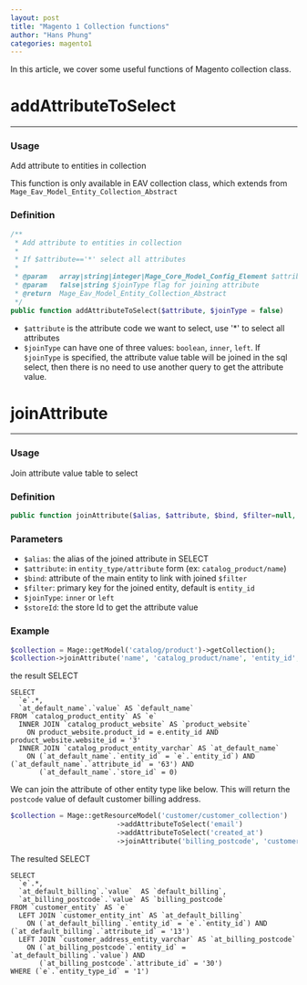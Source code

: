 ```yaml
---
layout: post
title: "Magento 1 Collection functions"
author: "Hans Phung"
categories: magento1
---
```

In this article, we cover some useful functions of Magento collection class.

# addAttributeToSelect
---


### Usage
Add attribute to entities in collection

This function is only available in EAV collection class, which extends from  ```Mage_Eav_Model_Entity_Collection_Abstract```

### Definition
```php
/**
 * Add attribute to entities in collection
 *
 * If $attribute=='*' select all attributes
 *
 * @param   array|string|integer|Mage_Core_Model_Config_Element $attribute
 * @param   false|string $joinType flag for joining attribute
 * @return  Mage_Eav_Model_Entity_Collection_Abstract
 */
public function addAttributeToSelect($attribute, $joinType = false)
```
* ```$attribute``` is the attribute code we want to select, use '*' to select all attributes
* ```$joinType``` can have one of three values: ```boolean```, ```inner```, ```left```. If ```$joinType``` is specified, the attribute value table will be joined in the sql select, then there is no need to use another query to get the attribute value.

# joinAttribute
---


### Usage
Join attribute value table to select

### Definition
```php
public function joinAttribute($alias, $attribute, $bind, $filter=null, $joinType='inner', $storeId=null)
```

### Parameters
* ```$alias```: the alias of the joined attribute in SELECT
* ```$attribute```: in ```entity_type/attribute``` form (ex: ```catalog_product/name```)
* ```$bind```: attribute of the main entity to link with joined ```$filter```
* ```$filter```: primary key for the joined entity, default is ```entity_id```
* ```$joinType```: ```inner``` or ```left```
* ```$storeId```: the store Id to get the attribute value

### Example
```php
$collection = Mage::getModel('catalog/product')->getCollection();
$collection->joinAttribute('name', 'catalog_product/name', 'entity_id', null, 'inner',Mage_Core_Model_App::ADMIN_STORE_ID)
```
the result SELECT

```
SELECT
  `e`.*,
  `at_default_name`.`value` AS `default_name`
FROM `catalog_product_entity` AS `e`
  INNER JOIN `catalog_product_website` AS `product_website`
    ON product_website.product_id = e.entity_id AND product_website.website_id = '3'
  INNER JOIN `catalog_product_entity_varchar` AS `at_default_name`
    ON (`at_default_name`.`entity_id` = `e`.`entity_id`) AND (`at_default_name`.`attribute_id` = '63') AND
       (`at_default_name`.`store_id` = 0)
```

We can join the attribute of other entity type like below. This will return the ```postcode``` value of default customer billing address.

```php
$collection = Mage::getResourceModel('customer/customer_collection')
                          ->addAttributeToSelect('email')
                          ->addAttributeToSelect('created_at')
                          ->joinAttribute('billing_postcode', 'customer_address/postcode', 'default_billing', null, 'left');
```
The resulted SELECT

```
SELECT
  `e`.*,
  `at_default_billing`.`value`  AS `default_billing`,
  `at_billing_postcode`.`value` AS `billing_postcode`
FROM `customer_entity` AS `e`
  LEFT JOIN `customer_entity_int` AS `at_default_billing`
    ON (`at_default_billing`.`entity_id` = `e`.`entity_id`) AND (`at_default_billing`.`attribute_id` = '13')
  LEFT JOIN `customer_address_entity_varchar` AS `at_billing_postcode`
    ON (`at_billing_postcode`.`entity_id` = `at_default_billing`.`value`) AND
       (`at_billing_postcode`.`attribute_id` = '30')
WHERE (`e`.`entity_type_id` = '1')
```